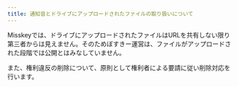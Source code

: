 ```yaml
---
title: 通知音とドライブにアップロードされたファイルの取り扱いについて
---
```


Misskeyでは、ドライブにアップロードされたファイルはURLを共有しない限り第三者からは見えません。そのためぼすきー運営は、ファイルがアップロードされた段階では公開とはみなしていません。

また、権利違反の削除について、原則として権利者による要請に従い削除対応を行います。